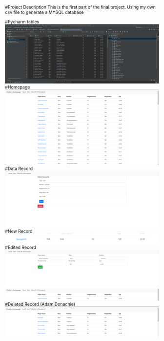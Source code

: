 #Project Description
This is the first part of the final project.  Using my own csv file to generate a MYSQL database

#Pycharm tables
![Pycharm Database](screenshots/DatabasePycharms.PNG)
#Homepage
![Homepage](screenshots/Homepage.PNG)
#Data Record
![View Data Record](screenshots/ViewData.PNG)
#New Record
![New PLayer In DB](screenshots/NewPlayer.PNG)
#Edited Record
![Edit To Data](screenshots/EditData.PNG)
![New Data In DB](screenshots/Edited.PNG)
#Deleted Record (Adam Donachie)
![Deleted Adam](screenshots/DeletedPlayer.PNG)